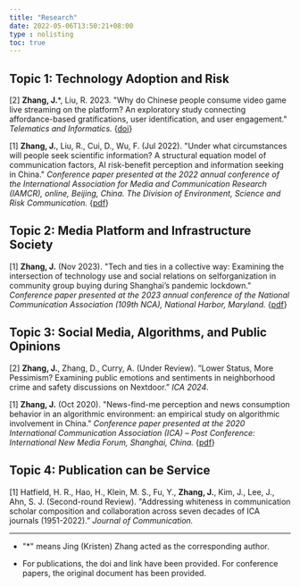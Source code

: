 ```yaml
---
title: "Research"
date: 2022-05-06T13:50:21+08:00
type : nolisting
toc: true
---
```

## Topic 1: Technology Adoption and Risk

[2] **Zhang, J.***, Liu, R. 2023. "Why do Chinese people consume video game live streaming on the platform? An exploratory study connecting affordance-based gratifications, user identification, and user engagement."  *Telematics and Informatics.* {[doi](https://doi.org/10.1016/j.tele.2023.102075)}

[1] **Zhang, J.**, Liu, R., Cui, D., Wu, F. (Jul 2022). "Under what circumstances will people seek scientific information? A structural equation model of communication factors, AI risk-benefit perception and information seeking in China." *Conference paper presented at the 2022 annual conference of the International Association for Media and Communication Research (IAMCR), online, Beijing, China. The Division of Environment, Science and Risk Communication.* {[pdf](https://kristenjz.com/file/IAMCR_2022_ScienceComm.pdf)}

## Topic 2: Media Platform and Infrastructure Society

[1] **Zhang, J.** (Nov 2023). "Tech and ties in a collective way: Examining the intersection of technology use and social relations on selforganization in community group buying during Shanghai’s pandemic lockdown." *Conference paper presented at the 2023 annual conference of the National Communication Association (109th NCA), National Harbor, Maryland.* {[pdf](https://kristenjz.com/file/NCA2023_Technologyuse.pdf)}

## Topic 3: Social Media, Algorithms, and Public Opinions

[2] **Zhang, J.**, Zhang, D., Curry, A. (Under Review). ”Lower Status, More Pessimism? Examining public emotions and sentiments in neighborhood crime and safety discussions on Nextdoor.” *ICA 2024*.

[1] **Zhang, J.** (Oct 2020). "News-find-me perception and news consumption behavior in an algorithmic environment: an empirical study on algorithmic involvement in China." *Conference paper presented at the 2020 International Communication Association (ICA) – Post Conference: International New Media Forum, Shanghai, China.* {[pdf](https://kristenjz.com/file/ICApost2020_NewMedia.pdf)}

## Topic 4: Publication can be Service

[1] Hatfield, H. R., Hao, H., Klein, M. S., Fu, Y., **Zhang, J.**, Kim, J., Lee, J., Ahn, S. J. (Second-round Review). "Addressing whiteness in communication scholar composition and collaboration across seven decades of ICA journals (1951-2022).” *Journal of Communication.*

---

- "*" means Jing (Kristen) Zhang acted as the corresponding author.

- For publications, the doi and link have been provided. For conference papers, the original document has been provided.



